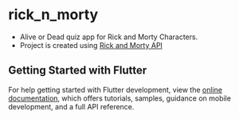 # rick_n_morty

- Alive or Dead quiz app for Rick and Morty Characters.
- Project is created using [Rick and Morty API](https://rickandmortyapi.com)

## Getting Started with Flutter

For help getting started with Flutter development, view the
[online documentation](https://docs.flutter.dev/), which offers tutorials,
samples, guidance on mobile development, and a full API reference.
